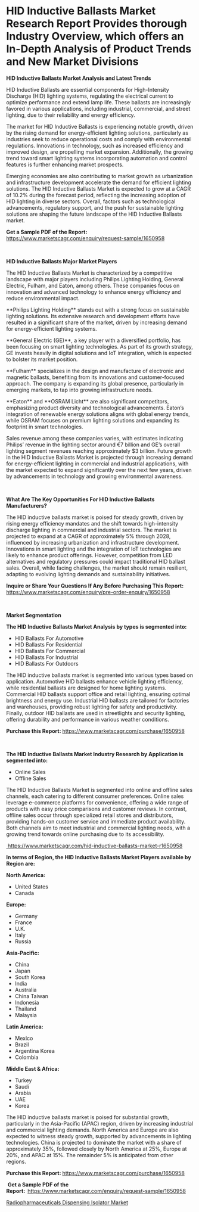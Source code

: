 <p><h1>HID Inductive Ballasts Market Research Report Provides thorough Industry Overview, which offers an In-Depth Analysis of Product Trends and New Market Divisions</h1></p><p><strong>HID Inductive Ballasts Market Analysis and Latest Trends</strong></p>
<p><p>HID Inductive Ballasts are essential components for High-Intensity Discharge (HID) lighting systems, regulating the electrical current to optimize performance and extend lamp life. These ballasts are increasingly favored in various applications, including industrial, commercial, and street lighting, due to their reliability and energy efficiency.</p><p>The market for HID Inductive Ballasts is experiencing notable growth, driven by the rising demand for energy-efficient lighting solutions, particularly as industries seek to reduce operational costs and comply with environmental regulations. Innovations in technology, such as increased efficiency and improved design, are propelling market expansion. Additionally, the growing trend toward smart lighting systems incorporating automation and control features is further enhancing market prospects.</p><p>Emerging economies are also contributing to market growth as urbanization and infrastructure development accelerate the demand for efficient lighting solutions. The HID Inductive Ballasts Market is expected to grow at a CAGR of 10.2% during the forecast period, reflecting the increasing adoption of HID lighting in diverse sectors. Overall, factors such as technological advancements, regulatory support, and the push for sustainable lighting solutions are shaping the future landscape of the HID Inductive Ballasts market.</p></p>
<p><strong>Get a Sample PDF of the Report:&nbsp;</strong> <a href="https://www.marketscagr.com/enquiry/request-sample/1650958?utm_campaign=2770&utm_medium=2&utm_source=Github&utm_content=ia&utm_term=23032025&utm_id=hid-inductive-ballasts">https://www.marketscagr.com/enquiry/request-sample/1650958</a></p>
<p>&nbsp;</p>
<p><strong>HID Inductive Ballasts Major Market Players</strong></p>
<p><p>The HID Inductive Ballasts Market is characterized by a competitive landscape with major players including Philips Lighting Holding, General Electric, Fulham, and Eaton, among others. These companies focus on innovation and advanced technology to enhance energy efficiency and reduce environmental impact.</p><p>**Philips Lighting Holding** stands out with a strong focus on sustainable lighting solutions. Its extensive research and development efforts have resulted in a significant share of the market, driven by increasing demand for energy-efficient lighting systems.</p><p>**General Electric (GE)**, a key player with a diversified portfolio, has been focusing on smart lighting technologies. As part of its growth strategy, GE invests heavily in digital solutions and IoT integration, which is expected to bolster its market position.</p><p>**Fulham** specializes in the design and manufacture of electronic and magnetic ballasts, benefiting from its innovations and customer-focused approach. The company is expanding its global presence, particularly in emerging markets, to tap into growing infrastructure needs.</p><p>**Eaton** and **OSRAM Licht** are also significant competitors, emphasizing product diversity and technological advancements. Eaton’s integration of renewable energy solutions aligns with global energy trends, while OSRAM focuses on premium lighting solutions and expanding its footprint in smart technologies.</p><p>Sales revenue among these companies varies, with estimates indicating Philips’ revenue in the lighting sector around €7 billion and GE’s overall lighting segment revenues reaching approximately $3 billion. Future growth in the HID Inductive Ballasts Market is projected through increasing demand for energy-efficient lighting in commercial and industrial applications, with the market expected to expand significantly over the next few years, driven by advancements in technology and growing environmental awareness.</p></p>
<p>&nbsp;</p>
<p><strong>What Are The Key Opportunities For HID Inductive Ballasts Manufacturers?</strong></p>
<p><p>The HID inductive ballasts market is poised for steady growth, driven by rising energy efficiency mandates and the shift towards high-intensity discharge lighting in commercial and industrial sectors. The market is projected to expand at a CAGR of approximately 5% through 2028, influenced by increasing urbanization and infrastructure development. Innovations in smart lighting and the integration of IoT technologies are likely to enhance product offerings. However, competition from LED alternatives and regulatory pressures could impact traditional HID ballast sales. Overall, while facing challenges, the market should remain resilient, adapting to evolving lighting demands and sustainability initiatives.</p></p>
<p><strong>Inquire or Share Your Questions If Any Before Purchasing This Report:</strong> <a href="https://www.marketscagr.com/enquiry/pre-order-enquiry/1650958?utm_campaign=2770&utm_medium=2&utm_source=Github&utm_content=ia&utm_term=23032025&utm_id=hid-inductive-ballasts">https://www.marketscagr.com/enquiry/pre-order-enquiry/1650958</a></p>
<p>&nbsp;</p>
<p><strong>Market Segmentation</strong></p>
<p><strong>The HID Inductive Ballasts Market Analysis by types is segmented into:</strong></p>
<p><ul><li>HID Ballasts For Automotive</li><li>HID Ballasts For Residential</li><li>HID Ballasts For Commercial</li><li>HID Ballasts For Industrial</li><li>HID Ballasts For Outdoors</li></ul></p>
<p><p>The HID inductive ballasts market is segmented into various types based on application. Automotive HID ballasts enhance vehicle lighting efficiency, while residential ballasts are designed for home lighting systems. Commercial HID ballasts support office and retail lighting, ensuring optimal brightness and energy use. Industrial HID ballasts are tailored for factories and warehouses, providing robust lighting for safety and productivity. Finally, outdoor HID ballasts are used in streetlights and security lighting, offering durability and performance in various weather conditions.</p></p>
<p><strong>Purchase this Report:&nbsp;</strong><a href="https://www.marketscagr.com/purchase/1650958?utm_campaign=2770&utm_medium=2&utm_source=Github&utm_content=ia&utm_term=23032025&utm_id=hid-inductive-ballasts">https://www.marketscagr.com/purchase/1650958</a></p>
<p>&nbsp;</p>
<p><strong>The HID Inductive Ballasts Market Industry Research by Application is segmented into:</strong></p>
<p><ul><li>Online Sales</li><li>Offline Sales</li></ul></p>
<p><p>The HID Inductive Ballasts Market is segmented into online and offline sales channels, each catering to different consumer preferences. Online sales leverage e-commerce platforms for convenience, offering a wide range of products with easy price comparisons and customer reviews. In contrast, offline sales occur through specialized retail stores and distributors, providing hands-on customer service and immediate product availability. Both channels aim to meet industrial and commercial lighting needs, with a growing trend towards online purchasing due to its accessibility.</p></p>
<p><a href="https://www.marketscagr.com/hid-inductive-ballasts-market-r1650958?utm_campaign=2770&utm_medium=2&utm_source=Github&utm_content=ia&utm_term=23032025&utm_id=hid-inductive-ballasts">&nbsp;https://www.marketscagr.com/hid-inductive-ballasts-market-r1650958</a></p>
<p><strong>In terms of Region, the HID Inductive Ballasts Market Players available by Region are:</strong></p>
<p>
    <p> <strong> North America: </strong>
        <ul>
            <li>United States</li>
            <li>Canada</li>
        </ul>
        </p> 
    <p> <strong> Europe: </strong>
        <ul>
            <li>Germany</li>
            <li>France</li>
            <li>U.K.</li>
            <li>Italy</li>
            <li>Russia</li>
        </ul>
        </p> 
    <p> <strong> Asia-Pacific: </strong>
        <ul>
            <li>China</li>
            <li>Japan</li>
            <li>South Korea</li>
            <li>India</li>
            <li>Australia</li>
            <li>China Taiwan</li>
            <li>Indonesia</li>
            <li>Thailand</li>
            <li>Malaysia</li>
        </ul>
        </p> 
    <p> <strong> Latin America: </strong>
        <ul>
            <li>Mexico</li>
            <li>Brazil</li>
            <li>Argentina Korea</li>
            <li>Colombia</li>
        </ul>
        </p> 
    <p> <strong> Middle East & Africa: </strong>
        <ul>
            <li>Turkey</li>
            <li>Saudi</li>
            <li>Arabia</li>
            <li>UAE</li>
            <li>Korea</li>
        </ul>
    </p>
    </p>
<p><p>The HID inductive ballasts market is poised for substantial growth, particularly in the Asia-Pacific (APAC) region, driven by increasing industrial and commercial lighting demands. North America and Europe are also expected to witness steady growth, supported by advancements in lighting technologies. China is projected to dominate the market with a share of approximately 35%, followed closely by North America at 25%, Europe at 20%, and APAC at 15%. The remainder 5% is anticipated from other regions.</p></p>
<p><strong>Purchase this Report: </strong><a href="https://www.marketscagr.com/purchase/1650958?utm_campaign=2770&utm_medium=2&utm_source=Github&utm_content=ia&utm_term=23032025&utm_id=hid-inductive-ballasts">https://www.marketscagr.com/purchase/1650958</a></p>
<p>&nbsp;<strong>Get a Sample PDF of the Report:&nbsp;&nbsp;</strong><a href="https://www.marketscagr.com/enquiry/request-sample/1650958?utm_campaign=2770&utm_medium=2&utm_source=Github&utm_content=ia&utm_term=23032025&utm_id=hid-inductive-ballasts">https://www.marketscagr.com/enquiry/request-sample/1650958</a></p>
<p><strong></strong></p>
<p><p><a href="https://github.com/ajayanhaizan/Market-Research-Report-List-1/blob/main/radiopharmaceuticals-dispensing-isolator-market.md?utm_campaign=2770&utm_medium=2&utm_source=Github&utm_content=ia&utm_term=23032025&utm_id=hid-inductive-ballasts">Radiopharmaceuticals Dispensing Isolator Market</a></p></p>